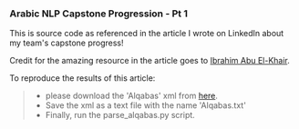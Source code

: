 ### Arabic NLP Capstone Progression - Pt 1

This is source code as referenced in the article I wrote on LinkedIn about my team's capstone progress!

Credit for the amazing resource in the article goes to <a href='http://abuelkhair.net/index.php/en/'>Ibrahim Abu El-Khair</a>.

To reproduce the results of this article:

>  * please download the 'Alqabas' xml from <a href=http://abuelkhair.net/index.php/en/arabic/abu-el-khair-corpus/abu-el-khair-corpus-xml-utf-8>here</a>.
> * Save the xml as a text file with the name 'Alqabas.txt'
> * Finally, run the parse_alqabas.py script.
